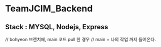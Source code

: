 # TeamJCIM_Backend
## Stack : MYSQL, Nodejs, Express

// bohyeon 브랜치에, main 코드 pull 한 경우
// main + 나의 작업 까지 들어온다.